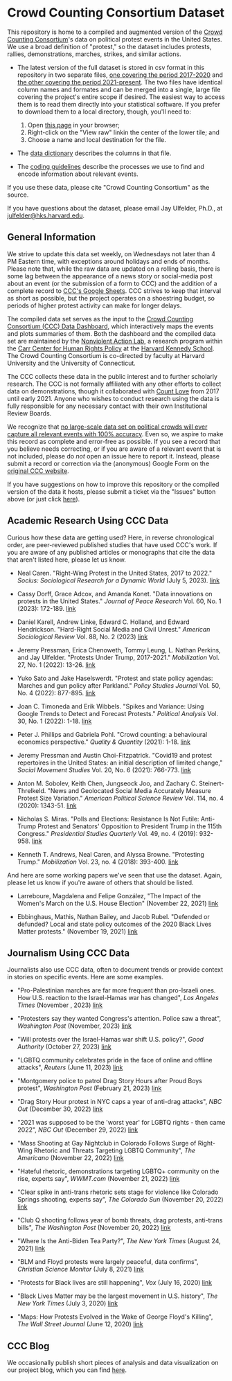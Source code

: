 # Crowd Counting Consortium Dataset
This repository is home to a compiled and augmented version of the [Crowd Counting Consortium](https://sites.google.com/view/crowdcountingconsortium/home)'s data on political protest events in the United States. We use a broad definition of "protest," so the dataset includes protests, rallies, demonstrations, marches, strikes, and similar actions.

- The latest version of the full dataset is stored in csv format in this repository in two separate files, [one covering the period 2017-2020](https://raw.githubusercontent.com/nonviolent-action-lab/crowd-counting-consortium/master/ccc_compiled_2017-2020.csv) and [the other covering the period 2021-present](https://raw.githubusercontent.com/nonviolent-action-lab/crowd-counting-consortium/master/ccc_compiled_2021-present.csv). The two files have identical column names and formates and can be merged into a single, large file covering the project's entire scope if desired. The easiest way to access them is to read them directly into your statistical software. If you prefer to download them to a local directory, though, you'll need to:
    1) Open [this page](https://github.com/nonviolent-action-lab/crowd-counting-consortium/blob/master/ccc_compiled.csv) in your browser;
    2) Right-click on the "View raw" linkin the center of the lower tile; and
    3) Choose a name and local destination for the file.

- The [data dictionary](https://github.com/nonviolent-action-lab/crowd-counting-consortium/blob/master/ccc_data_dictionary.md) describes the columns in that file.

- The [coding guidelines](https://docs.google.com/document/d/1oaOf9s72FQnzQA8sbE8h0PwMIZLP6p0EDUV2ya065is/edit?usp=sharing) describe the processes we use to find and encode information about relevant events.

If you use these data, please cite "Crowd Counting Consortium" as the source.

If you have questions about the dataset, please email Jay Ulfelder, Ph.D., at julfelder@hks.harvard.edu.

## General Information
We strive to update this data set weekly, on Wednesdays not later than 4 PM Eastern time, with exceptions around holidays and ends of months. Please note that, while the raw data are updated on a rolling basis, there is some lag between the appearance of a news story or social-media post about an event (or the submission of a form to CCC) and the addition of a complete record to [CCC's Google Sheets](https://sites.google.com/view/crowdcountingconsortium/view-download-the-data). CCC strives to keep that interval as short as possible, but the project operates on a shoestring budget, so periods of higher protest activity can make for longer delays.

The compiled data set serves as the input to the [Crowd Counting Consortium (CCC) Data Dashboard](https://nonviolentactionlab.shinyapps.io/ccc-data-dashboard/), which interactively maps the events and plots summaries of them. Both the dashboard and the compiled data set are maintained by the [Nonviolent Action Lab](https://carrcenter.hks.harvard.edu/non-violent-social-movements), a research program within the [Carr Center for Human Rights Policy](https://carrcenter.hks.harvard.edu/) at the [Harvard Kennedy School](https://www.hks.harvard.edu/). The Crowd Counting Consortium is co-directed by faculty at Harvard University and the University of Connecticut.

The CCC collects these data in the public interest and to further scholarly research. The CCC is not formally affiliated with any other efforts to collect data on demonstrations, though it collaborated with [Count Love](https://countlove.org/) from 2017 until early 2021. Anyone who wishes to conduct research using the data is fully responsible for any necessary contact with their own Institutional Review Boards.

We recognize that [no large-scale data set on political crowds will ever capture all relevant events with 100% accuracy](https://willopines.wordpress.com/2014/03/03/no-more-fountains-of-youthpots-o-gold-conceptualization-and-events-data-part-1/). Even so, we aspire to make this record as complete and error-free as possible. If you see a record that you believe needs correcting, or if you are aware of a relevant event that is not included, please do *not* open an issue here to report it. Instead, please submit a record or correction via the (anonymous) Google Form on the [original CCC website](https://sites.google.com/view/crowdcountingconsortium/submit-a-record).

If you have suggestions on how to improve this repository or the compiled version of the data it hosts, please submit a ticket via the "Issues" button above (or just click [here](https://github.com/nonviolent-action-lab/crowd-counting-consortium/issues)).

## Academic Research Using CCC Data
Curious how these data are getting used? Here, in reverse chronological order, are peer-reviewed published studies that have used CCC's work. If you are aware of any published articles or monographs that cite the data that aren't listed here, please let us know.

* Neal Caren. "Right-Wing Protest in the United States, 2017 to 2022." *Socius: Sociological Research for a Dynamic World* (July 5, 2023). [link](https://journals.sagepub.com/doi/10.1177/23780231231181900)

* Cassy Dorff, Grace Adcox, and Amanda Konet. "Data innovations on protests in the United States." *Journal of Peace Research* Vol. 60, No. 1 (2023): 172-189. [link](https://doi.org/10.1177/00223433221143808)

* Daniel Karell, Andrew Linke, Edward C. Holland, and Edward Hendrickson. "Hard-Right Social Media and Civil Unrest." *American Sociological Review* Vol. 88, No. 2 (2023) [link](https://osf.io/preprints/socarxiv/pna5u/)

* Jeremy Pressman, Erica Chenoweth, Tommy Leung, L. Nathan Perkins, and Jay Ulfelder. "Protests Under Trump, 2017-2021." *Mobilization* Vol. 27, No. 1 (2022): 13-26. [link](https://doi.org/10.17813/1086-671X-27-1-13)

* Yuko Sato and Jake Haselswerdt. "Protest and state policy agendas: Marches and gun policy after Parkland." *Policy Studies Journal* Vol. 50, No. 4 (2022): 877-895. [link](https://doi.org/10.1111/psj.12463)

* Joan C. Timoneda and Erik Wibbels. "Spikes and Variance: Using Google Trends to Detect and Forecast Protests." *Political Analysis* Vol. 30, No. 1 (2022): 1-18. [link](https://www.cambridge.org/core/journals/political-analysis/article/abs/spikes-and-variance-using-google-trends-to-detect-and-forecast-protests/952C6EB342A7CC71A7D079F1A5624A5D)

* Peter J. Phillips and Gabriela Pohl. "Crowd counting: a behavioural economics perspective." *Quality & Quantity* (2021): 1-18. [link](https://link.springer.com/article/10.1007/s11135-021-01117-7)

* Jeremy Pressman and Austin Choi-Fitzpatrick. "Covid19 and protest repertoires in the United States: an initial description of limited change," *Social Movement Studies* Vol. 20, No. 6 (2021): 766-773. [link](https://doi.org/10.1080/14742837.2020.1860743)

* Anton M. Sobolev, Keith Chen, Jungseock Joo, and Zachary C. Steinert-Threlkeld. "News and Geolocated Social Media Accurately Measure Protest Size Variation." *American Political Science Review* Vol. 114, no. 4 (2020): 1343-51. [link](https://doi.org/10.1017/S0003055420000295)

* Nicholas S. Miras. "Polls and Elections: Resistance Is Not Futile: Anti-Trump Protest and Senators' Opposition to President Trump in the 115th Congress." *Presidential Studies Quarterly* Vol. 49, no. 4 (2019): 932-958. [link](https://doi.org/10.1111/psq.12575)

* Kenneth T. Andrews, Neal Caren, and Alyssa Browne. "Protesting Trump." *Mobilization* Vol. 23, no. 4 (2018): 393-400. [link](https://doi.org/10.17813/1086-671X-23-4-393)

And here are some working papers we've seen that use the dataset. Again, please let us know if you're aware of others that should be listed.

* Larreboure, Magdalena and Felipe González, "The Impact of the Women's March on the U.S. House Election" (November 22, 2021) [link](https://mlarreboure.com/workingpapers/womensmarch/)

* Ebbinghaus, Mathis, Nathan Bailey, and Jacob Rubel. "Defended or defunded? Local and state policy outcomes of the 2020 Black Lives Matter protests." (November 19, 2021) [link](https://osf.io/preprints/socarxiv/pbrqu/)

## Journalism Using CCC Data
Journalists also use CCC data, often to document trends or provide context in stories on specific events. Here are some examples.

* "Pro-Palestinian marches are far more frequent than pro-Israeli ones. How U.S. reaction to the Israel-Hamas war has changed", *Los Angeles Times* (November , 2023) [link](https://www.latimes.com/world-nation/story/2023-11-21/pro-palestinian-israeli-protests)

* "Protesters say they wanted Congress's attention. Police saw a threat", *Washington Post* (November, 2023) [link](https://www.washingtonpost.com/dc-md-va/2023/11/16/dnc-protest-israel-gaza-ceasefire-police/)

* "Will protests over the Israel-Hamas war shift U.S. policy?", *Good Authority* (October 27, 2023) [link](https://goodauthority.org/news/us-protests-gaza-israel-hamas-war/)

* "LGBTQ community celebrates pride in the face of online and offline attacks", *Reuters* (June 11, 2023) [link](https://www.reuters.com/world/us/lgbtq-community-celebrates-pride-face-online-offline-attacks-2023-06-11/)

* "Montgomery police to patrol Drag Story Hours after Proud Boys protest", *Washington Post* (February 21, 2023) [link](https://www.washingtonpost.com/dc-md-va/2023/02/21/maryland-drag-queen-story-hour-proud-boys/)

* "Drag Story Hour protest in NYC caps a year of anti-drag attacks", *NBC Out* (December 30, 2022) [link](https://www.nbcnews.com/nbc-out/out-news/drag-story-hour-protest-nyc-caps-year-anti-drag-attacks-rcna63737)

* "2021 was supposed to be the 'worst year' for LGBTQ rights - then came 2022", *NBC Out* (December 29, 2022) [link](https://www.nbcnews.com/nbc-out/out-news/2021-was-supposed-worst-year-lgbtq-rights-came-2022-rcna63334)

* "Mass Shooting at Gay Nightclub in Colorado Follows Surge of Right-Wing Rhetoric and Threats Targeting LGBTQ Community", *The Americano* (November 22, 2022) [link](https://theamericanonews.com/2022/11/22/mass-shooting-at-gay-nightclub-in-colorado-follows-surge-of-right-wing-rhetoric-and-threats-targeting-lgbtq-community/)

* "Hateful rhetoric, demonstrations targeting LGBTQ+ community on the rise, experts say", *WWMT.com* (November 21, 2022) [link](https://wwmt.com/news/state/hateful-rhetoric-demonstrations-targeting-lgbtq-community-club-q-colorado-springs-homophobia-transphobia-far-right-campaign-politics-legislation)

* "Clear spike in anti-trans rhetoric sets stage for violence like Colorado Springs shooting, experts say", *The Colorado Sun* (November 20, 2022) [link](https://coloradosun.com/2022/11/20/colorado-springs-club-q-lgbtq-trans/)

* "Club Q shooting follows year of bomb threats, drag protests, anti-trans bills", *The Washington Post* (November 20, 2022) [link](https://www.washingtonpost.com/dc-md-va/2022/11/20/club-q-shooting-lgbtq-harassment/)

* "Where Is the Anti-Biden Tea Party?", *The New York Times* (August 24, 2021) [link](https://www.nytimes.com/2021/08/24/upshot/where-is-the-anti-biden-tea-party.html)

* "BLM and Floyd protests were largely peaceful, data confirms", *Christian Science Monitor* (July 8, 2021) [link](https://www.csmonitor.com/USA/Politics/2021/0708/BLM-and-Floyd-protests-were-largely-peaceful-data-confirms)

* "Protests for Black lives are still happening", *Vox* (July 16, 2020) [link](https://www.vox.com/2020/7/16/21325275/black-lives-matter-protests-are-still-happening)

* "Black Lives Matter may be the largest movement in U.S. history", *The New York Times* (July 3, 2020) [link](https://www.nytimes.com/interactive/2020/07/03/us/george-floyd-protests-crowd-size.html)

* "Maps: How Protests Evolved in the Wake of George Floyd's Killing", *The Wall Street Journal* (June 12, 2020) [link](https://www.wsj.com/articles/maps-how-protests-evolved-in-the-wake-of-george-floyds-killing-11591984846)

## CCC Blog
We occasionally publish short pieces of analysis and data visualization on our project blog, which you can find [here](https://countingcrowds.org/).
